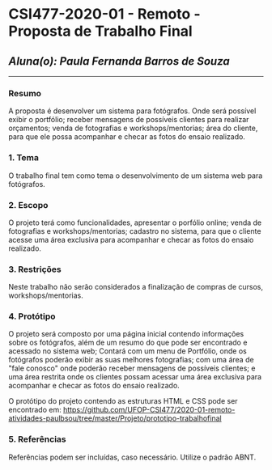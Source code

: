 # **CSI477-2020-01 - Remoto - Proposta de Trabalho Final**
## *Aluna(o): Paula Fernanda Barros de Souza*

--------------

<!-- Descrever um resumo sobre o trabalho. -->

### Resumo

  A proposta é desenvolver um sistema para fotógrafos. Onde será possível exibir o portfólio; receber mensagens de possíveis clientes para realizar orçamentos; venda de fotografias e workshops/mentorias; área do cliente, para que ele possa acompanhar e checar as fotos do ensaio realizado.

<!-- Apresentar o tema. -->
### 1. Tema

  O trabalho final tem como tema o desenvolvimento de um sistema web para fotógrafos.

<!-- Descrever e limitar o escopo da aplicação. -->
### 2. Escopo

  O projeto terá como funcionalidades, apresentar o porfólio online; venda de fotografias e workshops/mentorias; cadastro no sistema, para que o cliente acesse uma área exclusiva para acompanhar e checar as fotos do ensaio realizado.

<!-- Apresentar restrições de funcionalidades e de escopo. -->
### 3. Restrições

  Neste trabalho não serão considerados a finalização de compras de cursos, workshops/mentorias.

<!-- Construir alguns protótipos para a aplicação, disponibilizá-los no Github e descrever o que foi considerado. //-->
### 4. Protótipo

  O projeto será composto por uma página inicial contendo informações sobre os fotógrafos, além de um resumo do que pode ser encontrado e acessado no sistema web;
  Contará com um menu de Portfólio, onde os fotógrafos poderão exibir as suas melhores fotografias; com uma área de "fale conosco" onde poderão receber mensagens de possíveis clientes; e uma área restrita onde os clientes possam acessar uma área exclusiva para acompanhar e checar as fotos do ensaio realizado.

  O protótipo do projeto contendo as estruturas HTML e CSS pode ser encontrado em:
  https://github.com/UFOP-CSI477/2020-01-remoto-atividades-paulbsou/tree/master/Projeto/prototipo-trabalhofinal
  


### 5. Referências

  Referências podem ser incluídas, caso necessário. Utilize o padrão ABNT.
